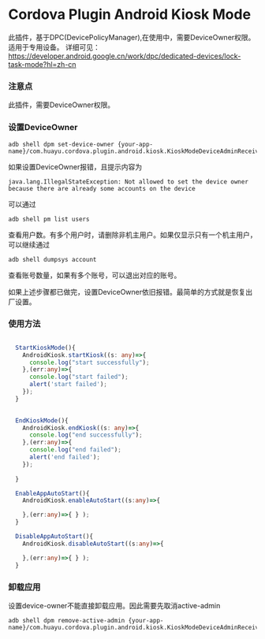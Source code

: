 # Cordova Plugin Android Kiosk Mode

此插件，基于DPC(DevicePolicyManager),在使用中，需要DeviceOwner权限。适用于专用设备。
详细可见：https://developer.android.google.cn/work/dpc/dedicated-devices/lock-task-mode?hl=zh-cn

### 注意点

此插件，需要DeviceOwner权限。


### 设置DeviceOwner

```
adb shell dpm set-device-owner {your-app-name}/com.huayu.cordova.plugin.android.kiosk.KioskModeDeviceAdminReceiver
``` 

如果设置DeviceOwner报错，且提示内容为
```
java.lang.IllegalStateException: Not allowed to set the device owner because there are already some accounts on the device
```
可以通过
```
adb shell pm list users
```
查看用户数。有多个用户时，请删除非机主用户。如果仅显示只有一个机主用户，可以继续通过
```
adb shell dumpsys account
```
查看账号数量，如果有多个账号，可以退出对应的账号。

如果上述步骤都已做完，设置DeviceOwner依旧报错。最简单的方式就是恢复出厂设置。



### 使用方法

```typescript

  StartKioskMode(){
    AndroidKiosk.startKiosk((s: any)=>{
      console.log("start successfully");
    },(err:any)=>{
      console.log("start failed");
      alert('start failed');
    });
  }

  
  EndKioskMode(){
    AndroidKiosk.endKiosk((s: any)=>{
      console.log("end successfully");      
    },(err:any)=>{
      console.log("end failed");
      alert('end failed');      
    });
    
  }

  EnableAppAutoStart(){
    AndroidKiosk.enableAutoStart((s:any)=>{

    },(err:any)=>{ } );
  }

  DisableAppAutoStart(){
    AndroidKiosk.disableAutoStart((s:any)=>{

    },(err:any)=>{ } );
  }

```


### 卸载应用

设置device-owner不能直接卸载应用。因此需要先取消active-admin
```
adb shell dpm remove-active-admin {your-app-name}/com.huayu.cordova.plugin.android.kiosk.KioskModeDeviceAdminReceiver
``` 
